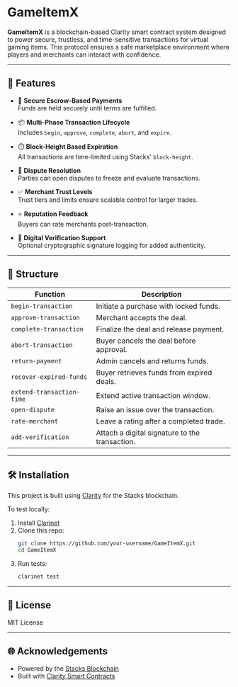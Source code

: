 # GameItemX

**GameItemX** is a blockchain-based Clarity smart contract system designed to power secure, trustless, and time-sensitive transactions for virtual gaming items. This protocol ensures a safe marketplace environment where players and merchants can interact with confidence.

---

## 🚀 Features

- 🔐 **Secure Escrow-Based Payments**  
  Funds are held securely until terms are fulfilled.

- 📦 **Multi-Phase Transaction Lifecycle**  
  Includes `begin`, `approve`, `complete`, `abort`, and `expire`.

- ⏱️ **Block-Height Based Expiration**  
  All transactions are time-limited using Stacks' `block-height`.

- 📜 **Dispute Resolution**  
  Parties can open disputes to freeze and evaluate transactions.

- ✅ **Merchant Trust Levels**  
  Trust tiers and limits ensure scalable control for larger trades.

- ⭐ **Reputation Feedback**  
  Buyers can rate merchants post-transaction.

- 🔑 **Digital Verification Support**  
  Optional cryptographic signature logging for added authenticity.

---

## 📂 Structure

| Function                     | Description                                     |
|-----------------------------|-------------------------------------------------|
| `begin-transaction`         | Initiate a purchase with locked funds.          |
| `approve-transaction`       | Merchant accepts the deal.                      |
| `complete-transaction`      | Finalize the deal and release payment.          |
| `abort-transaction`         | Buyer cancels the deal before approval.         |
| `return-payment`            | Admin cancels and returns funds.                |
| `recover-expired-funds`     | Buyer retrieves funds from expired deals.       |
| `extend-transaction-time`   | Extend active transaction window.               |
| `open-dispute`              | Raise an issue over the transaction.            |
| `rate-merchant`             | Leave a rating after a completed trade.         |
| `add-verification`          | Attach a digital signature to the transaction.  |

---

## 🛠 Installation

This project is built using [Clarity](https://docs.stacks.co/write-smart-contracts/clarity-overview) for the Stacks blockchain.

To test locally:

1. Install [Clarinet](https://docs.stacks.co/clarity/clarinet/overview)
2. Clone this repo:
   ```bash
   git clone https://github.com/your-username/GameItemX.git
   cd GameItemX
   ```
3. Run tests:
   ```bash
   clarinet test
   ```

---

## 📜 License

MIT License

---


## 🌐 Acknowledgements

- Powered by the [Stacks Blockchain](https://www.stacks.co/)
- Built with [Clarity Smart Contracts](https://docs.stacks.co/)
